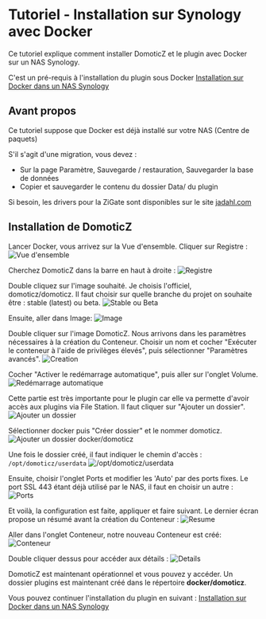 # Tutoriel - Installation sur Synology avec Docker

Ce tutoriel explique comment installer DomoticZ et le plugin avec Docker sur un NAS Synology.

C'est un pré-requis à l'installation du plugin sous Docker [Installation sur Docker dans un NAS Synology](Plugin_Installation.md##4---installation-sur-docker)

## Avant propos
Ce tutoriel suppose que Docker est déjà installé sur votre NAS (Centre de paquets)

S'il s'agit d'une migration, vous devez :

* Sur la page Paramètre, Sauvegarde / restauration, Sauvegarder la base de données
* Copier et sauvegarder le contenu du dossier Data/ du plugin


Si besoin, les drivers pour la ZiGate sont disponibles sur le site [jadahl.com](http://www.jadahl.com/)

## Installation de DomoticZ

Lancer Docker, vous arrivez sur la Vue d'ensemble.
Cliquer sur Registre :
![Vue d'ensemble](Images/FR_Synology_Docker_Install_Home.png)


Cherchez DomoticZ dans la barre en haut à droite :
![Registre](Images/FR_Synology_Docker_Install_Registre_1.png)


Double cliquez sur l'image souhaité. Je choisis l'officiel, domoticz/domoticz. Il faut choisir sur quelle branche du projet on souhaite être : stable (latest) ou beta.
![Stable ou Beta](Images/FR_Synology_Docker_Install_Registre_2.png)


Ensuite, aller dans Image:
![Image](Images/FR_Synology_Docker_Install_Image.png)


Double cliquer sur l'image DomoticZ. Nous arrivons dans les paramètres nécessaires à la création du Conteneur. Choisir un nom et cocher "Exécuter le conteneur à l'aide de privilèges élevés", puis sélectionner "Paramètres avancés".
![Creation](Images/FR_Synology_Docker_Install_Creation_Conteneur.png)


Cocher "Activer le redémarrage automatique", puis aller sur l'onglet Volume.
![Redémarrage automatique](Images/FR_Synology_Docker_Install_Param_1.png)


Cette partie est très importante pour le plugin car elle va permette d'avoir accès aux plugins via File Station.
Il faut cliquer sur "Ajouter un dossier".
![Ajouter un dossier](Images/FR_Synology_Docker_Install_Param_Volume_1.png)


Sélectionner docker puis "Créer dossier" et le nommer domoticz.
![Ajouter un dossier docker/domoticz](Images/FR_Synology_Docker_Install_Param_Volume_2.png)


Une fois le dossier créé, il faut indiquer le chemin d'accès : `/opt/domoticz/userdata`
![/opt/domoticz/userdata](Images/FR_Synology_Docker_Install_Param_Volume_3.png)


Ensuite, choisir l'onglet Ports et modifier les 'Auto' par des ports fixes.
Le port SSL 443 étant déjà utilisé par le NAS, il faut en choisir un autre :
![Ports](Images/FR_Synology_Docker_Install_Ports.png)


Et voilà, la configuration est faite, appliquer et faire suivant.
Le dernier écran propose un résumé avant la création du Conteneur :
![Resume](Images/FR_Synology_Docker_Install_Conteneur_Resume.png)


Aller dans l'onglet Conteneur, notre nouveau Conteneur est créé:
![Conteneur](Images/FR_Synology_Docker_Install_Conteneur.png)


Double cliquer dessus pour accéder aux détails :
![Details](Images/FR_Synology_Docker_Install_Conteneur_Details.png)


DomoticZ est maintenant opérationnel et vous pouvez y accéder.
Un dossier plugins est maintenant créé dans le répertoire __docker/domoticz__.


Vous pouvez continuer l'installation du plugin en suivant : [Installation sur Docker dans un NAS Synology](Plugin_Installation.md##4---installation-sur-docker)
